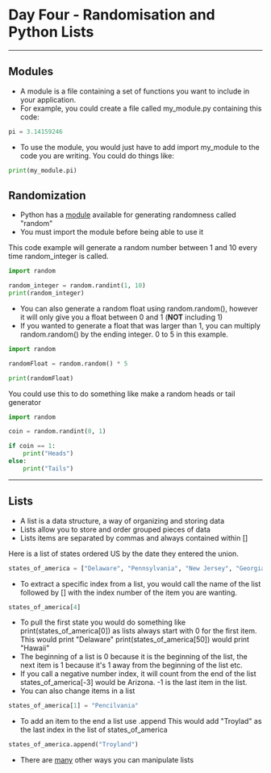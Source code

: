 # Day Four - Randomisation and Python Lists

---
## Modules
- A module is a file containing a set of functions you want to include in your application.
- For example, you could create a file called my_module.py containing this code:
```python
pi = 3.14159246
```
- To use the module, you would just have to add import my_module to the code you are writing. You could do things like:
```python
print(my_module.pi)
```

## Randomization

- Python has a [module](https://www.askpython.com/python-modules/python-random-module-generate-random-numbers-sequences) available for generating randomness called "random"
- You must import the module before being able to use it

This code example will generate a random number between 1 and 10 every time random_integer is called.
```python
import random

random_integer = random.randint(1, 10)
print(random_integer)
```
- You can also generate a random float using random.random(), however it will only give you a float between 0 and 1 (**NOT** including 1)
- If you wanted to generate a float that was larger than 1, you can multiply random.random() by the ending integer. 0 to 5 in this example.
```python
import random

randomFloat = random.random() * 5

print(randomFloat)
```
You could use this to do something like make a random heads or tail generator
```python
import random

coin = random.randint(0, 1)

if coin == 1:
    print("Heads")
else:
    print("Tails")
```

---

## Lists
- A list is a data structure, a way of organizing and storing data
- Lists allow you to store and order grouped pieces of data
- Lists items are separated by commas and always contained within []

Here is a list of states ordered US by the date they entered the union.
```python
states_of_america = ["Delaware", "Pennsylvania", "New Jersey", "Georgia", "Connecticut", "Massachusetts", "Maryland", "South Carolina", "New Hampshire", "Virginia", "New York", "North Carolina", "Rhode Island", "Vermont", "Kentucky", "Tennessee", "Ohio", "Louisiana", "Indiana", "Mississippi", "Illinois", "Alabama", "Maine", "Missouri", "Arkansas", "Michigan", "Florida", "Texas", "Iowa", "Wisconsin", "California", "Minnesota", "Oregon", "Kansas", "West Virginia", "Nevada", "Nebraska", "Colorado", "North Dakota", "South Dakota", "Montana", "Washington", "Idaho", "Wyoming", "Utah", "Oklahoma", "New Mexico", "Arizona", "Alaska", "Hawaii"]
```
- To extract a specific index from a list, you would call the name of the list followed by [] with the index number of the item you are wanting. 
```python
states_of_america[4]
```
-  To pull the first state you would do something like print(states_of_america[0]) as lists always start with 0 for the first item. This would print "Delaware" print(states_of_america[50]) would print "Hawaii"
- The beginning of a list is 0 because it is the beginning of the list, the next item is 1 because it's 1 away from the beginning of the list etc.
- If you call a negative number index, it will count from the end of the list states_of_america[-3] would be Arizona. -1 is the last item in the list.
- You can also change items in a list
```python
states_of_america[1] = "Pencilvania"
```
- To add an item to the end a list use .append
This would add "Troylad" as the last index in the list of states_of_america
```python
states_of_america.append("Troyland")
```
- There are [many](https://docs.python.org/3/tutorial/datastructures.html) other ways you can manipulate lists
